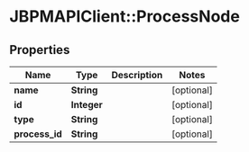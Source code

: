 # JBPMAPIClient::ProcessNode

## Properties
Name | Type | Description | Notes
------------ | ------------- | ------------- | -------------
**name** | **String** |  | [optional] 
**id** | **Integer** |  | [optional] 
**type** | **String** |  | [optional] 
**process_id** | **String** |  | [optional] 


